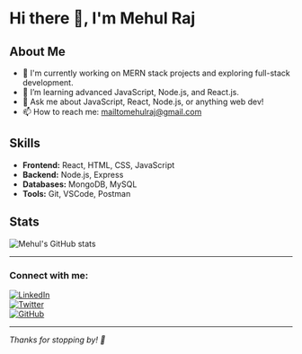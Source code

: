 # Hi there 👋, I'm Mehul Raj

## About Me

- 🔭 I'm currently working on MERN stack projects and exploring full-stack development.
- 🌱 I’m learning advanced JavaScript, Node.js, and React.js.
- 💬 Ask me about JavaScript, React, Node.js, or anything web dev!
- 📫 How to reach me: [mailtomehulraj@gmail.com](mailto:mailtomehulraj@gmail.com)

## Skills

- **Frontend:** React, HTML, CSS, JavaScript
- **Backend:** Node.js, Express
- **Databases:** MongoDB, MySQL
- **Tools:** Git, VSCode, Postman

## Stats

![Mehul's GitHub stats](https://github-readme-stats.vercel.app/api?username=MehulRaj&show_icons=true&theme=radical)

---

### Connect with me:

[![LinkedIn](https://img.shields.io/badge/LinkedIn-MehulRaj-blue?logo=linkedin)](https://linkedin.com/in/mehulraj)  
[![Twitter](https://img.shields.io/badge/Twitter-@MehulRaj-blue?logo=twitter)](https://twitter.com/MehulRaj)  
[![GitHub](https://img.shields.io/badge/GitHub-MehulRaj-black?logo=github)](https://github.com/MehulRaj)

---

*Thanks for stopping by! 👋*

